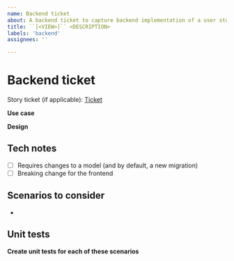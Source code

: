 ```yaml
---
name: Backend ticket
about: A backend ticket to capture backend implementation of a user story
title: ``[<VIEW>]`` <DESCRIPTION>
labels: 'backend'
assignees: ''

---
```


# Backend ticket

Story ticket (if applicable): [Ticket]()

**Use case**
<!-- Describe how a frontend engineer will use this logic -->

**Design**
<!-- Provide notes for how you think we should implement this -->

## Tech notes
- [ ] Requires changes to a model (and by default, a new migration)
- [ ] Breaking change for the frontend

## Scenarios to consider
<!-- Edge cases to consider when implementing the design. These should all be
tested -->
- 

## Unit tests
**Create unit tests for each of these scenarios**
